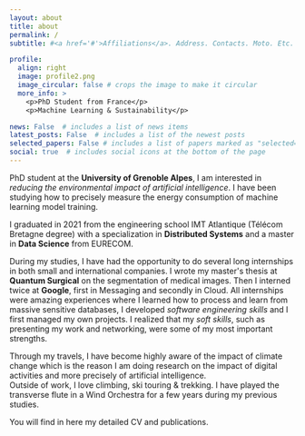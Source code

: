 ```yaml
---
layout: about
title: about
permalink: /
subtitle: #<a href='#'>Affiliations</a>. Address. Contacts. Moto. Etc.

profile:
  align: right
  image: profile2.png
  image_circular: false # crops the image to make it circular
  more_info: >
    <p>PhD Student from France</p>
    <p>Machine Learning & Sustainability</p>

news: False  # includes a list of news items
latest_posts: False  # includes a list of the newest posts
selected_papers: False # includes a list of papers marked as "selected={true}"
social: true  # includes social icons at the bottom of the page
---
```

PhD student at the **University of Grenoble Alpes**, I am interested in *reducing the environmental impact of artificial intelligence*. I have been studying how to precisely measure the energy consumption of machine learning model training.     
    
I graduated in 2021 from the engineering school IMT Atlantique (Télécom Bretagne degree) with a specialization in **Distributed Systems** and a master in **Data Science** from EURECOM.    

During my studies, I have had the opportunity to do several long internships in both small and international companies. I wrote my master's thesis at **Quantum Surgical** on the segmentation of medical images. Then I interned twice at **Google**, first in Messaging and secondly in Cloud. All internships were amazing experiences where I learned how to process and learn from massive sensitive databases, I developed *software engineering skills* and I first managed my own projects. I realized that my *soft skills*, such as presenting my work and networking, were some of my most important strengths.  

Through my travels, I have become highly aware of the impact of climate change which is the reason I am doing research on the impact of digital activities and more precisely of artificial intelligence.    
Outside of work, I love climbing, ski touring & trekking. I have played the transverse flute in a Wind Orchestra for a few years during my previous studies.  

You will find in here my detailed CV and publications.  
